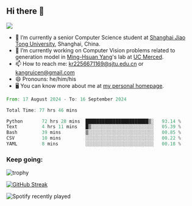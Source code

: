 ## Hi there 👋

![](https://komarev.com/ghpvc/?username=Kr-Panghu)
- 🌱 I’m currently a senior Computer Science student at [Shanghai Jiao Tong University](https://www.sjtu.edu.cn), Shanghai, China.
- 🔭 I’m currently working on Computer Vision problems related to generation model in [Ming-Hsuan Yang](https://faculty.ucmerced.edu/mhyang/)'s lab at [UC Merced](https://www.ucmerced.edu/).
- 📫 How to reach me: kr2256671169@sjtu.edu.cn or kangruicen@gmail.com
- 😄 Pronouns: he/him/his
- 🖥️ You can know more about me at [my personal homepage](https://kr-panghu.github.io).

<!--START_SECTION:waka-->

```rust
From: 17 August 2024 - To: 16 September 2024

Total Time: 77 hrs 46 mins

Python       72 hrs 28 mins  ███████████████████████▒░   93.14 %
Text         4 hrs 11 mins   █▒░░░░░░░░░░░░░░░░░░░░░░░   05.39 %
Bash         39 mins         ▒░░░░░░░░░░░░░░░░░░░░░░░░   00.85 %
CSV          10 mins         ░░░░░░░░░░░░░░░░░░░░░░░░░   00.22 %
YAML         8 mins          ░░░░░░░░░░░░░░░░░░░░░░░░░   00.18 %
```

<!--END_SECTION:waka-->

<h3 align="left">Keep going:</h3>

![trophy](https://github-profile-trophy.vercel.app/?username=Kr-Panghu&theme=onedark&title=MultiLanguage,Stars,Followers,Repositories,Commits,Experience)

[![GitHub Streak](https://github-readme-streak-stats.herokuapp.com/?user=Kr-Panghu)](https://git.io/streak-stats)

![Spotify recently played](https://spotify-recently-played-readme.vercel.app/api?user=313cmgdfngjjlfotpedtywb7cpca)
